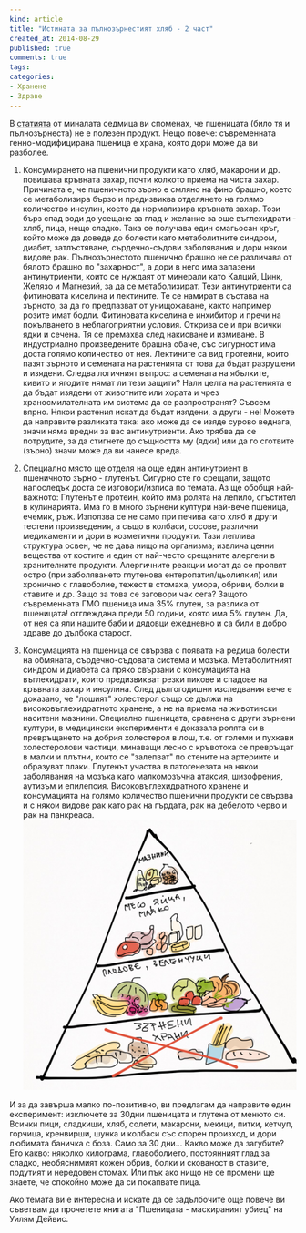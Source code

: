 ```yaml
---
kind: article
title: "Истината за пълнозърнестият хляб - 2 част"
created_at: 2014-08-29 
published: true
comments: true
tags:
categories:
- Хранене
- Здраве
--- 
```

В [статията](/blog/2014-08-24-%D0%BF%D1%8A%D0%BB%D0%BD%D0%BE%D0%B7%D1%8A%D1%80%D0%BD%D0%B5%D1%81%D1%82-%D1%85%D0%BB%D1%8F%D0%B1/) от миналата седмица ви споменах, че пшеницата (било тя и пълнозърнеста) не е полезен продукт. Нещо повече: съвременната генно-модифицирана пшеница е храна, която дори може да ви разболее.

1. Консумирането на пшенични продукти като хляб, макарони и др. повишава кръвната захар, почти колкото приема на чиста захар. Причината е, че пшеничното зърно е смляно на фино брашно, което се метаболизира бързо и предизвиква отделянето на голямо количество инсулин, което да нормализира кръвната захар. Този бърз спад води до усещане за глад и желание за още въглехидрати - хляб, пица, нещо сладко. Така се получава един омагьосан кръг, който може да доведе до болести като метаболитните синдром, диабет, затлъстяване, сърдечно-съдови заболявания и дори някои видове рак. 
Пълнозърнестото пшенично брашно не се различава от бялото брашно по "захарност", а дори в него има запазени антинутриенти, които се нуждаят от минерали като Калций, Цинк, Желязо и Магнезий, за да се метаболизират. Тези антинутриенти са фитиновата киселина и лектините. Те се намират в състава на зърното, за да го предпазват от унищожаване, както например розите имат бодли. Фитиновата киселина е инхибитор и пречи на покълването в неблагоприятни условия. Открива се и при всички ядки и сечена. Тя се премахва след накисване и измиване. В индустриално произведените брашна обаче, със сигурност има доста голямо количество от нея. Лектините са вид протеини, които пазят зърното и семената на растенията от това да бъдат разрушени и изядени. Следва логичният въпрос: а семената на ябълките, кивито и ягодите нямат ли тези защити? Нали целта на растенията е да бъдат изядени от животните или хората и чрез храносмилателната им система да се разпространят? Съвсем вярно. Някои растения искат да бъдат изядени, а други - не! Можете да направите разликата така: ако може да се изяде сурово веднага, значи няма вредни за вас антинутриенти. Ако трябва да се потрудите, за да стигнете до същността му (ядки) или да го сготвите (зърно) значи може да ви нанесе вреда.

2. Специално място ще отделя на още един антинутриент в пшеничното зърно - глутенът. Сигурно сте го срещали, защото напоследък доста се изговори/изписа по темата. Аз ще обобщя най-важното: Глутенът е протеин, който има ролята на лепило, сгъстител в кулинарията. Има го в много зърнени култури най-вече пшеница, ечемик, ръж. Използва се не само при печива като хляб и други тестени произведения, а също в колбаси, сосове, различни медикаменти и дори в козметични продукти. Тази леплива структура освен, че не дава нищо на организма; извлича ценни вещества от костите и един от най-често срещаните алергени в хранителните продукти. Алергичните реакции могат да се проявят остро (при заболяването глутенова ентеропатия/цьолиякия) или хронично с главоболие, тежест в стомаха, умора, обриви, болки в ставите и др. Защо за това се заговори чак сега? Защото съвременната ГМО пшеница има 35% глутен, за разлика от пшеницата! отглеждана преди 50 години, която има 5% глутен. Да, от нея са яли нашите баби и дядовци ежедневно и са били в добро здраве до дълбока старост.

3. Консумацията на пшеница се свързва с появата на редица болести на обмяната, сърдечно-съдовата система и мозъка.
Метаболитният синдром и диабета са пряко свързани с консумацията на въглехидрати, които предизвикват резки пикове и спадове на кръвната захар и инсулина.
След дългогодишни изследвания вече е доказано, че "лошият" холестерол също се дължи на високовъглехидратното хранене, а не на приема на животински наситени мазнини. Специално пшеницата, сравнена с други зърнени култури, в медицински експерименти е доказала ролята си в превръщането на добрия холестерол в лош, т.е. от големи и пухкави холестеролови частици, минаващи лесно с кръвотока се превръщат в малки и плътни, които се "залепват" по стените на артериите и образуват плаки.
Глутенът участва в патогенезата на някои заболявания на мозъка като малкомозъчна атаксия, шизофрения, аутизъм и епилепсия. 
Високовъглехидратното хранене и консумацията на голямо количество пшенични продукти се свързва и с някои видове рак като рак на гърдата, рак на дебелото черво и рак на панкреаса.<br />
![Пирамида](/images/posts/Pyramid.jpg)

И за да завърша малко по-позитивно, ви предлагам да направите един експеримент: изключете за 30дни пшеницата и глутена от менюто си. Всички пици, сладкиши, хляб, солети, макарони, мекици, питки, кетчуп, горчица, кренвирши, шунка и колбаси със спорен произход, и дори любимата баничка с боза. Само за 30 дни... Какво може да загубите? 
Ето какво: няколко килограма, главоболието, постоянният глад за сладко, необяснимият кожен обрив, болки и скованост в ставите, подутият и нередовен стомах. Или пък ако нищо не се промени ще знаете, че спокойно може да си похапвате пица.

Ако темата ви е интересна и искате да се задълбочите още повече ви съветвам да прочетете книгата "Пшеницата - маскираният убиец" на Уилям Дейвис.